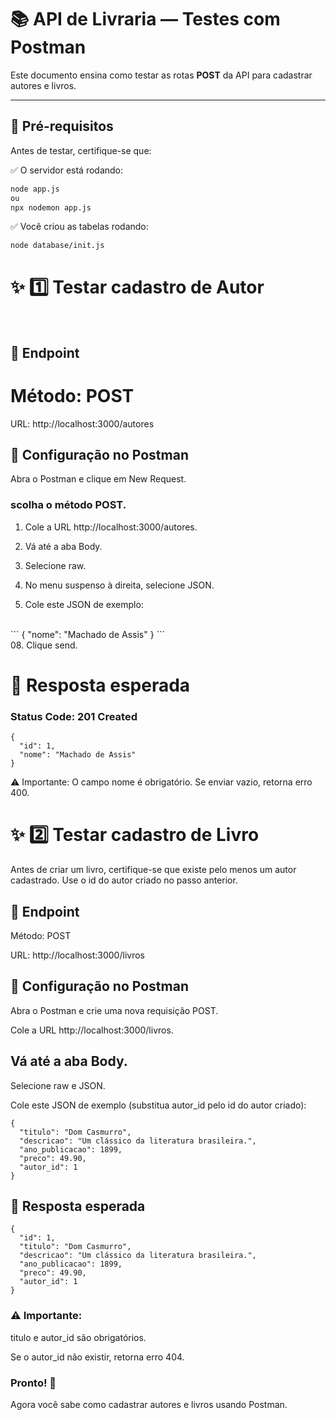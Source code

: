 # 📚 API de Livraria — Testes com Postman

Este documento ensina como testar as rotas **POST** da API para cadastrar autores e livros.

---

## 🚀 Pré-requisitos

Antes de testar, certifique-se que:

✅ O servidor está rodando:

```bash
node app.js 
ou
npx nodemon app.js 
```

✅ Você criou as tabelas rodando:

```
node database/init.js
```



# ✨ 1️⃣ Testar cadastro de Autor

<br>

## 📌 Endpoint
# Método: POST

URL: http://localhost:3000/autores

## 📌 Configuração no Postman
Abra o Postman e clique em New Request.

### scolha o método POST.

01. Cole a URL http://localhost:3000/autores.

02. Vá até a aba Body.

03. Selecione raw.

04. No menu suspenso à direita, selecione JSON.

05. Cole este JSON de exemplo:
<br>
```
{
  "nome": "Machado de Assis"
}
```
<br>
08. Clique send.

# 📌 Resposta esperada
### Status Code: 201 Created
```
{
  "id": 1,
  "nome": "Machado de Assis"
}
```

⚠️ Importante: O campo nome é obrigatório. Se enviar vazio, retorna erro 400.

# ✨ 2️⃣ Testar cadastro de Livro
Antes de criar um livro, certifique-se que existe pelo menos um autor cadastrado. Use o id do autor criado no passo anterior.

## 📌 Endpoint
Método: POST

URL: http://localhost:3000/livros

## 📌 Configuração no Postman
Abra o Postman e crie uma nova requisição POST.

Cole a URL http://localhost:3000/livros.

## Vá até a aba Body.

Selecione raw e JSON.

Cole este JSON de exemplo (substitua autor_id pelo id do autor criado):

```
{
  "titulo": "Dom Casmurro",
  "descricao": "Um clássico da literatura brasileira.",
  "ano_publicacao": 1899,
  "preco": 49.90,
  "autor_id": 1
}
```

## 📌 Resposta esperada

```
{
  "id": 1,
  "titulo": "Dom Casmurro",
  "descricao": "Um clássico da literatura brasileira.",
  "ano_publicacao": 1899,
  "preco": 49.90,
  "autor_id": 1
}
```

### ⚠️ Importante:

titulo e autor_id são obrigatórios.

Se o autor_id não existir, retorna erro 404.

### Pronto! 🚀
 Agora você sabe como cadastrar autores e livros usando Postman.
